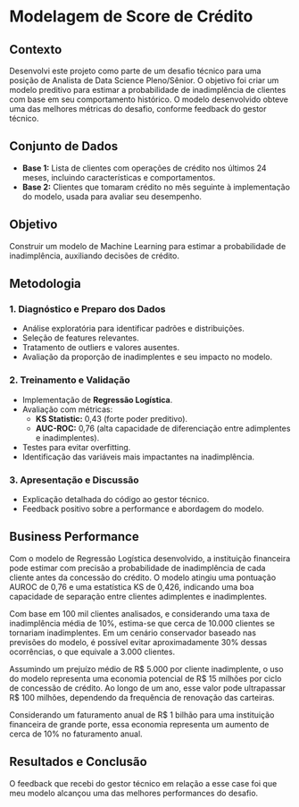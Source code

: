 # Modelagem de Score de Crédito

## Contexto
Desenvolvi este projeto como parte de um desafio técnico para uma posição de Analista de Data Science Pleno/Sênior. 
O objetivo foi criar um modelo preditivo para estimar a probabilidade de inadimplência de clientes com base em seu comportamento histórico. O modelo desenvolvido obteve uma das melhores métricas do desafio, conforme feedback do gestor técnico.

## Conjunto de Dados
- **Base 1:** Lista de clientes com operações de crédito nos últimos 24 meses, incluindo características e comportamentos.
- **Base 2:** Clientes que tomaram crédito no mês seguinte à implementação do modelo, usada para avaliar seu desempenho.

## Objetivo
Construir um modelo de Machine Learning para estimar a probabilidade de inadimplência, auxiliando decisões de crédito.

## Metodologia
### 1. Diagnóstico e Preparo dos Dados
- Análise exploratória para identificar padrões e distribuições.
- Seleção de features relevantes.
- Tratamento de outliers e valores ausentes.
- Avaliação da proporção de inadimplentes e seu impacto no modelo.

### 2. Treinamento e Validação
- Implementação de **Regressão Logística**.
- Avaliação com métricas:
  - **KS Statistic:** 0,43 (forte poder preditivo).
  - **AUC-ROC:** 0,76 (alta capacidade de diferenciação entre adimplentes e inadimplentes).
- Testes para evitar overfitting.
- Identificação das variáveis mais impactantes na inadimplência.

### 3. Apresentação e Discussão
- Explicação detalhada do código ao gestor técnico.
- Feedback positivo sobre a performance e abordagem do modelo.

## Business Performance
Com o modelo de Regressão Logística desenvolvido, a instituição financeira pode estimar com precisão a probabilidade de inadimplência de cada cliente antes da concessão do crédito. O modelo atingiu uma pontuação AUROC de 0,76 e uma estatística KS de 0,426, indicando uma boa capacidade de separação entre clientes adimplentes e inadimplentes.

Com base em 100 mil clientes analisados, e considerando uma taxa de inadimplência média de 10%, estima-se que cerca de 10.000 clientes se tornariam inadimplentes. Em um cenário conservador baseado nas previsões do modelo, é possível evitar aproximadamente 30% dessas ocorrências, o que equivale a 3.000 clientes.

Assumindo um prejuízo médio de R$ 5.000 por cliente inadimplente, o uso do modelo representa uma economia potencial de R$ 15 milhões por ciclo de concessão de crédito. Ao longo de um ano, esse valor pode ultrapassar R$ 100 milhões, dependendo da frequência de renovação das carteiras.

Considerando um faturamento anual de R$ 1 bilhão para uma instituição financeira de grande porte, essa economia representa um aumento de cerca de 10% no faturamento anual.


## Resultados e Conclusão
O feedback que recebi do gestor técnico em relação a esse case foi que meu modelo alcançou uma das melhores performances do desafio.

